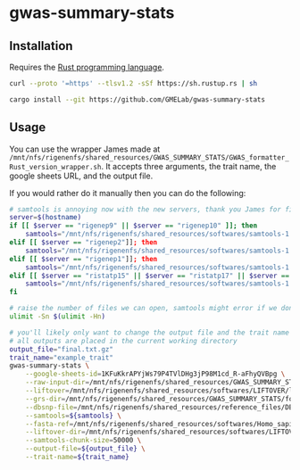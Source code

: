 # gwas-summary-stats

## Installation

Requires the [Rust programming language](https://www.rust-lang.org/).

```bash
curl --proto '=https' --tlsv1.2 -sSf https://sh.rustup.rs | sh
```

```bash
cargo install --git https://github.com/GMELab/gwas-summary-stats
```

## Usage

You can use the wrapper James made at `/mnt/nfs/rigenenfs/shared_resources/GWAS_SUMMARY_STATS/GWAS_formatter_Rust_version_wrapper.sh`. It accepts three arguments, the trait name, the google sheets URL, and the output file.

If you would rather do it manually then you can do the following:

```bash
# samtools is annoying now with the new servers, thank you James for figuring this out 
server=$(hostname)
if [[ $server == "rigenep9" || $server == "rigenep10" ]]; then
    samtools="/mnt/nfs/rigenenfs/shared_resources/softwares/samtools-1.22/samtools-1.22_regenep9_10/samtools"
elif [[ $server == "rigenep2"]]; then
    samtools="/mnt/nfs/rigenenfs/shared_resources/softwares/samtools-1.22/samtools-1.22_regenep2/samtools"
elif [[ $server == "rigenep1"]]; then
    samtools="/mnt/nfs/rigenenfs/shared_resources/softwares/samtools-1.22/samtools-1.22_regenep1/samtools"
elif [[ $server == "ristatp15" || $server == "ristatp17" || $server == "ristatp19" || $server == "ristatp21" || $server == "ristatp23" || $server == "ristatp25" ]]; then
    samtools="/mnt/nfs/rigenenfs/shared_resources/softwares/samtools-1.22/samtools-1.22_ristatps/samtools"
fi

# raise the number of files we can open, samtools might error if we don't
ulimit -Sn $(ulimit -Hn)

# you'll likely only want to change the output file and the trait name
# all outputs are placed in the current working directory
output_file="final.txt.gz"
trait_name="example_trait"
gwas-summary-stats \
    --google-sheets-id=1KFuKkrAPYjWs79P4TVlDHg3jP98M1cd_R-aFhyQVBpg \
    --raw-input-dir=/mnt/nfs/rigenenfs/shared_resources/GWAS_SUMMARY_STATS/Raw \
    --liftover=/mnt/nfs/rigenenfs/shared_resources/softwares/LIFTOVER/liftOver \
    --grs-dir=/mnt/nfs/rigenenfs/shared_resources/GWAS_SUMMARY_STATS/formatted \
    --dbsnp-file=/mnt/nfs/rigenenfs/shared_resources/reference_files/DBSNP/DBSNP_155/dbsnp155.hg19_hg38.gmel_variants.info.slim.gnomAD_AF.txt.gz \
    --samtools=${samtools} \
    --fasta-ref=/mnt/nfs/rigenenfs/shared_resources/softwares/Homo_sapiens_assembly38.fasta \
    --liftover-dir=/mnt/nfs/rigenenfs/shared_resources/softwares/LIFTOVER/ \
    --samtools-chunk-size=50000 \
    --output-file=${output_file} \
    --trait-name=${trait_name}
```
